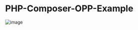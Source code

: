 # PHP-Composer-OPP-Example

![image](https://user-images.githubusercontent.com/81579356/170876493-a22107c2-f346-4272-917e-acecd6ba16a2.png)
